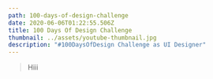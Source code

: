```yaml
---
path: 100-days-of-design-challenge
date: 2020-06-06T01:22:55.506Z
title: 100 Days Of Design Challenge
thumbnail: ../assets/youtube-thumbnail.jpg
description: "#100DaysOfDesign Challenge as UI Designer"
---
```

> Hiii